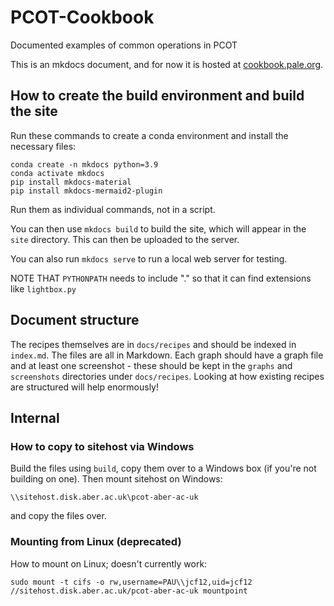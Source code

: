 # PCOT-Cookbook
Documented examples of common operations in PCOT

This is an mkdocs document, and for now it is hosted at
[cookbook.pale.org](cookbook.pale.org).


## How to create the build environment and build the site

Run these commands to create a conda environment and install
the necessary files:
```
conda create -n mkdocs python=3.9
conda activate mkdocs
pip install mkdocs-material
pip install mkdocs-mermaid2-plugin
```

Run them as individual commands, not in a script.

You can then use `mkdocs build` to build the site,
which will appear in the `site` directory. This can then be uploaded
to the server.

You can also run `mkdocs serve` to run a local web server for testing.

NOTE THAT `PYTHONPATH` needs to include "." so that it can find
extensions like `lightbox.py`

## Document structure

The recipes themselves are in `docs/recipes` and should be indexed in
`index.md`. The files are all in Markdown. Each graph should have
a graph file and at least one screenshot - these should be kept in
the `graphs` and `screenshots` directories under `docs/recipes`. Looking
at how existing recipes are structured will help enormously!


## Internal

### How to copy to sitehost via Windows

Build the files using `build`, copy them over to a Windows box (if you're
not building on one). Then mount sitehost on Windows:
```
\\sitehost.disk.aber.ac.uk\pcot-aber-ac-uk
```
and copy the files over.


### Mounting from Linux (deprecated)

How to mount on Linux; doesn't currently work:

```
sudo mount -t cifs -o rw,username=PAU\\jcf12,uid=jcf12 //sitehost.disk.aber.ac.uk/pcot-aber-ac-uk mountpoint
```

